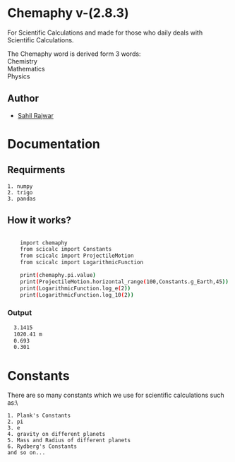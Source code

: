 
# Chemaphy v-(2.8.3)

For Scientific Calculations and made for those who daily deals with Scientific Calculations.

The Chemaphy word is derived form 3 words:\
Chemistry\
Mathematics\
Physics



## Author

- [Sahil Rajwar]("https://twitter.com/justSahilRajwar")

# Documentation

## Requirments
    1. numpy
    2. trigo
    3. pandas

## How it works?

```bash

    import chemaphy
    from scicalc import Constants
    from scicalc import ProjectileMotion
    from scicalc import LogarithmicFunction

    print(chemaphy.pi.value)
    print(ProjectileMotion.horizontal_range(100,Constants.g_Earth,45))
    print(LogarithmicFunction.log_e(2))
    print(LogarithmicFunction.log_10(2))
```
### Output

```bash
  3.1415
  1020.41 m
  0.693
  0.301
```

# Constants

There are so many constants which we use for scientific calculations such as:\

    1. Plank's Constants
    2. pi
    3. e
    4. gravity on different planets
    5. Mass and Radius of different planets
    6. Rydberg's Constants
    and so on...
